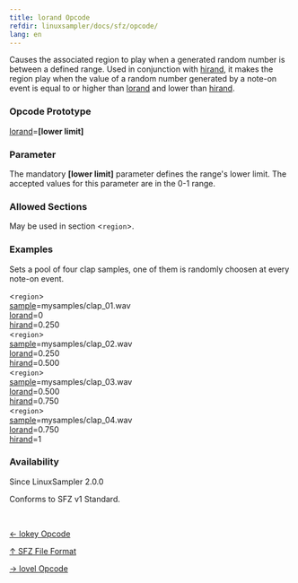 ```yaml
---
title: lorand Opcode
refdir: linuxsampler/docs/sfz/opcode/
lang: en
---
```

Causes the associated region to play when a generated random number is between a
defined range. Used in conjunction with [hirand](hirand), it makes the region
play when the value of a random number generated by a note-on event is equal to
or higher than [lorand](lorand) and lower than [hirand](hirand).

### Opcode Prototype

[lorand](lorand)=**[lower limit]**

### Parameter

The mandatory **[lower limit]** parameter defines the range's lower limit.
The accepted values for this parameter are in the 0-1 range.

### Allowed Sections

May be used in section <`region`>.

### Examples

Sets a pool of four clap samples, one of them is randomly choosen at every
note-on event.

<`region`><br>
[sample](sample)=mysamples/clap_01.wav<br>
[lorand](lorand)=0<br>
[hirand](hirand)=0.250<br>
<`region`><br>
[sample](sample)=mysamples/clap_02.wav<br>
[lorand](lorand)=0.250<br>
[hirand](hirand)=0.500<br>
<`region`><br>
[sample](sample)=mysamples/clap_03.wav<br>
[lorand](lorand)=0.500<br>
[hirand](hirand)=0.750<br>
<`region`><br>
[sample](sample)=mysamples/clap_04.wav<br>
[lorand](lorand)=0.750<br>
[hirand](hirand)=1<br>

### Availability

Since LinuxSampler 2.0.0

Conforms to SFZ v1 Standard.

<br>
<link rel="stylesheet" href="/linuxsampler/style.css">
<div>
    <div id="r" class="child-div"><p><a href="lokey">← lokey Opcode</a></p></div>
    <div id="c" class="child-div"><p><a href="..">↑ SFZ File Format</a></p></div>
    <div id="l" class="child-div"><p><a href="lovel">→ lovel Opcode</a></p></div>
</div>

